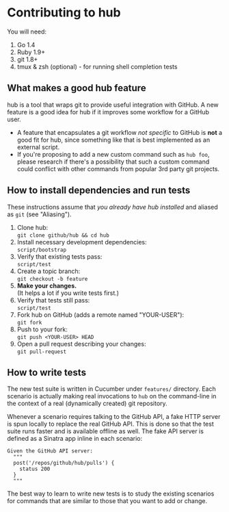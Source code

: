 Contributing to hub
===================

You will need:

1. Go 1.4
1. Ruby 1.9+
2. git 1.8+
3. tmux & zsh (optional) - for running shell completion tests

## What makes a good hub feature

hub is a tool that wraps git to provide useful integration with GitHub. A new
feature is a good idea for hub if it improves some workflow for a GitHub user.

* A feature that encapsulates a git workflow *not specific* to GitHub is **not**
  a good fit for hub, since something like that is best implemented as an
  external script.
* If you're proposing to add a new custom command such as `hub foo`, please
  research if there's a possibility that such a custom command could conflict
  with other commands from popular 3rd party git projects.

## How to install dependencies and run tests

These instructions assume that _you already have hub installed_ and aliased as
`git` (see "Aliasing").

1. Clone hub:  
    `git clone github/hub && cd hub`
1. Install necessary development dependencies:  
    `script/bootstrap`
2. Verify that existing tests pass:  
    `script/test`
3. Create a topic branch:  
    `git checkout -b feature`
4. **Make your changes.**  
   (It helps a lot if you write tests first.)
5. Verify that tests still pass:  
    `script/test`
6. Fork hub on GitHub (adds a remote named "YOUR-USER"):  
    `git fork`
7. Push to your fork:  
    `git push <YOUR-USER> HEAD`
8. Open a pull request describing your changes:  
    `git pull-request`

## How to write tests

The new test suite is written in Cucumber under `features/` directory. Each
scenario is actually making real invocations to `hub` on the command-line in the
context of a real (dynamically created) git repository.

Whenever a scenario requires talking to the GitHub API, a fake HTTP server is
spun locally to replace the real GitHub API. This is done so that the test suite
runs faster and is available offline as well. The fake API server is defined
as a Sinatra app inline in each scenario:

```
Given the GitHub API server:
  """
  post('/repos/github/hub/pulls') {
    status 200
  }
  """
```

The best way to learn to write new tests is to study the existing scenarios for
commands that are similar to those that you want to add or change.
